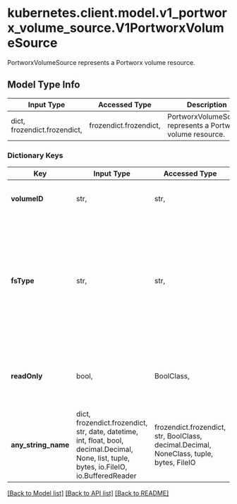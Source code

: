 # kubernetes.client.model.v1_portworx_volume_source.V1PortworxVolumeSource

PortworxVolumeSource represents a Portworx volume resource.

## Model Type Info
Input Type | Accessed Type | Description | Notes
------------ | ------------- | ------------- | -------------
dict, frozendict.frozendict,  | frozendict.frozendict,  | PortworxVolumeSource represents a Portworx volume resource. | 

### Dictionary Keys
Key | Input Type | Accessed Type | Description | Notes
------------ | ------------- | ------------- | ------------- | -------------
**volumeID** | str,  | str,  | volumeID uniquely identifies a Portworx volume | 
**fsType** | str,  | str,  | fSType represents the filesystem type to mount Must be a filesystem type supported by the host operating system. Ex. \&quot;ext4\&quot;, \&quot;xfs\&quot;. Implicitly inferred to be \&quot;ext4\&quot; if unspecified. | [optional] 
**readOnly** | bool,  | BoolClass,  | readOnly defaults to false (read/write). ReadOnly here will force the ReadOnly setting in VolumeMounts. | [optional] 
**any_string_name** | dict, frozendict.frozendict, str, date, datetime, int, float, bool, decimal.Decimal, None, list, tuple, bytes, io.FileIO, io.BufferedReader | frozendict.frozendict, str, BoolClass, decimal.Decimal, NoneClass, tuple, bytes, FileIO | any string name can be used but the value must be the correct type | [optional]

[[Back to Model list]](../../README.md#documentation-for-models) [[Back to API list]](../../README.md#documentation-for-api-endpoints) [[Back to README]](../../README.md)

